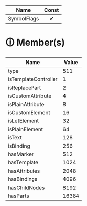 | Name       | Const                        |
|------------|:----------------------------:|
| SymbolFlags | ✔ |

# &#128712; Member(s)

| Name         | Value         |
|--------------|---------------|
| type | 511 |
| isTemplateController | 1 |
| isReplacePart | 2 |
| isCustomAttribute | 4 |
| isPlainAttribute | 8 |
| isCustomElement | 16 |
| isLetElement | 32 |
| isPlainElement | 64 |
| isText | 128 |
| isBinding | 256 |
| hasMarker | 512 |
| hasTemplate | 1024 |
| hasAttributes | 2048 |
| hasBindings | 4096 |
| hasChildNodes | 8192 |
| hasParts | 16384 |